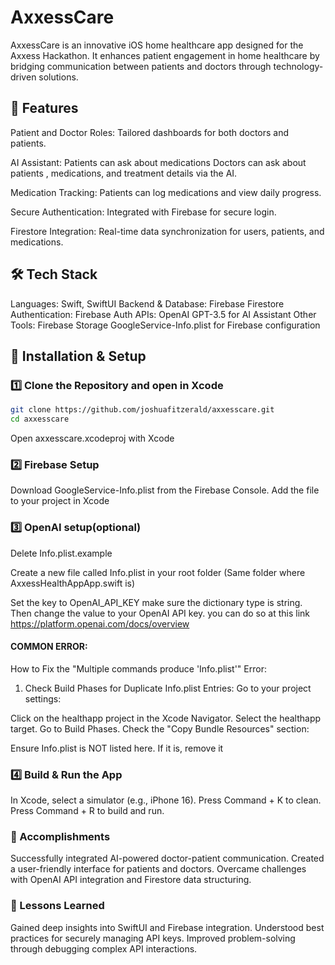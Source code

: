 # AxxessCare
AxxessCare is an innovative iOS home healthcare app designed for the Axxess Hackathon. It enhances patient engagement in home healthcare by bridging communication between patients and doctors through technology-driven solutions.

## 🚀 Features
Patient and Doctor Roles: Tailored dashboards for both doctors and patients.

AI Assistant: Patients can ask about medications
Doctors can ask about patients , medications, and treatment details via the AI.

Medication Tracking: Patients can log medications and view daily progress.

Secure Authentication: Integrated with Firebase for secure login.

Firestore Integration: Real-time data synchronization for users, patients, and medications.

## 🛠️ Tech Stack
Languages: Swift, SwiftUI
Backend & Database: Firebase Firestore
Authentication: Firebase Auth
APIs: OpenAI GPT-3.5 for AI Assistant
Other Tools:
Firebase Storage 
GoogleService-Info.plist for Firebase configuration

## 📲 Installation & Setup

### 1️⃣ Clone the Repository and open in Xcode

```bash
git clone https://github.com/joshuafitzerald/axxesscare.git
cd axxesscare
```

Open axxesscare.xcodeproj with Xcode

### 2️⃣ Firebase Setup
Download GoogleService-Info.plist from the Firebase Console.
Add the file to your project in Xcode

### 3️⃣ OpenAI setup(optional)

Delete Info.plist.example 

Create a new file called Info.plist in your root folder (Same folder where AxxessHealthAppApp.swift is)

Set the key to OpenAI_API_KEY make sure the dictionary type is string. Then change the value to your OpenAI API key. you can do so at this link https://platform.openai.com/docs/overview

#### COMMON ERROR: 
How to Fix the "Multiple commands produce 'Info.plist'" Error:
1. Check Build Phases for Duplicate Info.plist Entries:
Go to your project settings:

Click on the healthapp project in the Xcode Navigator.
Select the healthapp target.
Go to Build Phases.
Check the "Copy Bundle Resources" section:

Ensure Info.plist is NOT listed here.
If it is, remove it

### 4️⃣ Build & Run the App
In Xcode, select a simulator (e.g., iPhone 16).
Press Command + K to clean.
Press Command + R to build and run.

### 🎉 Accomplishments
Successfully integrated AI-powered doctor-patient communication.
Created a user-friendly interface for patients and doctors.
Overcame challenges with OpenAI API integration and Firestore data structuring.

### 📖 Lessons Learned
Gained deep insights into SwiftUI and Firebase integration.
Understood best practices for securely managing API keys.
Improved problem-solving through debugging complex API interactions.
